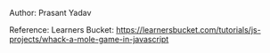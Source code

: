 Author: Prasant Yadav


Reference: Learners Bucket:  https://learnersbucket.com/tutorials/js-projects/whack-a-mole-game-in-javascript
